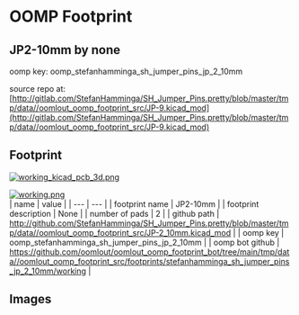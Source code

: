 # OOMP Footprint  
## JP2-10mm  by none  
  
oomp key: oomp_stefanhamminga_sh_jumper_pins_jp_2_10mm  
  
source repo at: [http://gitlab.com/StefanHamminga/SH_Jumper_Pins.pretty/blob/master/tmp/data//oomlout_oomp_footprint_src/JP-9.kicad_mod](http://gitlab.com/StefanHamminga/SH_Jumper_Pins.pretty/blob/master/tmp/data//oomlout_oomp_footprint_src/JP-9.kicad_mod)  
## Footprint  
  
[![working_kicad_pcb_3d.png](working_kicad_pcb_3d_600.png)](working_kicad_pcb_3d.png)  
  
[![working.png](working_600.png)](working.png)  
| name | value | 
| --- | --- | 
| footprint name | JP2-10mm | 
| footprint description | None | 
| number of pads | 2 | 
| github path | http://github.com/StefanHamminga/SH_Jumper_Pins.pretty/blob/master/tmp/data//oomlout_oomp_footprint_src/JP-2_10mm.kicad_mod | 
| oomp key | oomp_stefanhamminga_sh_jumper_pins_jp_2_10mm | 
| oomp bot github | https://github.com/oomlout/oomlout_oomp_footprint_bot/tree/main/tmp/data//oomlout_oomp_footprint_src/footprints/stefanhamminga_sh_jumper_pins_jp_2_10mm/working | 
## Images  
